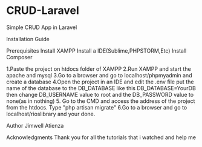 # CRUD-Laravel
Simple CRUD App in Laravel

Installation Guide

Prerequisites Install XAMPP Install a IDE(Sublime,PHPSTORM,Etc) Install Composer

1.Paste the project on htdocs folder of XAMPP 2.Run XAMPP and start the apache and mysql 3.Go to a browser and go to localhost/phpmyadmin and create a database 4.Open the project in an IDE and edit the .env file put the name of the database to the DB_DATABASE like this DB_DATABASE=YourDB then change DB_USERNAME value to root and the DB_PASSWORD value to none(as in nothing) 5. Go to the CMD and access the address of the project from the htdocs. Type "php artisan migrate" 6.Go to a browser and go to localhost/rioslibrary and your done.

Author Jimwell Atienza

Acknowledgments Thank you for all the tutorials that i watched and help me
